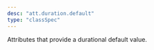```yaml
---
desc: "att.duration.default"
type: "classSpec"
---
```


Attributes that provide a durational default value.